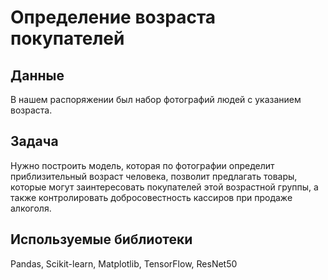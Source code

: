 # Определение возраста покупателей
## Данные
 В нашем распоряжении был набор фотографий людей с указанием возраста.

## Задача
 Нужно построить модель, которая по фотографии определит приблизительный возраст человека, позволит предлагать товары, которые могут заинтересовать покупателей этой возрастной группы, а также контролировать добросовестность кассиров при продаже алкоголя.

## Используемые библиотеки
Рandas, Scikit-learn, Matplotlib, TensorFlow, ResNet50

